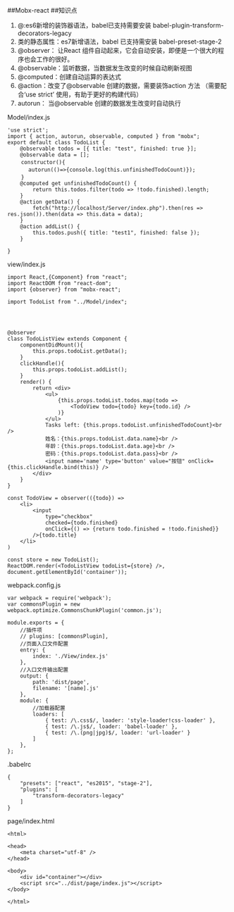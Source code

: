 ##Mobx-react
 ##知识点
1. @:es6新增的装饰器语法，babel已支持需要安装 babel-plugin-transform-decorators-legacy
2. 类的静态属性：es7新增语法，babel 已支持需安装 babel-preset-stage-2
3. @observer： 让React 组件自动起来，它会自动安装，即便是一个很大的程序也会工作的很好。
4. @observable：监听数据，当数据发生改变的时候自动刷新视图
5. @computed：创建自动运算的表达式
6. @action：改变了@observable 创建的数据，需要装饰action 方法 （需要配合‘use strict’ 使用，有助于更好的构建代码）
7. autorun： 当@observable 创建的数据发生改变时自动执行

Model/index.js

    'use strict';
    import { action, autorun, observable, computed } from "mobx";
    export default class TodoList {
        @observable todos = [{ title: "test", finished: true }];
        @observable data = [];
    　　 constructor(){
    　　　　autorun(()=>{console.log(this.unfinishedTodoCount)});
    　　 }
        @computed get unfinishedTodoCount() {
            return this.todos.filter(todo => !todo.finished).length;
        }
        @action getData() {
            fetch("http://localhost/Server/index.php").then(res => res.json()).then(data => this.data = data);
        }
        @action addList() {
            this.todos.push({ title: "test1", finished: false });
        }
    
    }
    
    
view/index.js

    import React,{Component} from "react";
    import ReactDOM from "react-dom"; 
    import {observer} from "mobx-react";
     
    import TodoList from "../Model/index";
    
    
    
    
    @observer
    class TodoListView extends Component {
        componentDidMount(){
            this.props.todoList.getData();
        }
        clickHandle(){
            this.props.todoList.addList();
        }
        render() {
            return <div>
                <ul>
                    {this.props.todoList.todos.map(todo =>
                        <TodoView todo={todo} key={todo.id} />
                    )}
                </ul>
                Tasks left: {this.props.todoList.unfinishedTodoCount}<br />
                姓名：{this.props.todoList.data.name}<br />
                年龄：{this.props.todoList.data.age}<br />
                密码：{this.props.todoList.data.pass}<br />
                <input name='name' type='button' value="按钮" onClick={this.clickHandle.bind(this)} />
            </div>
        }
    }
    
    const TodoView = observer(({todo}) =>
        <li>
            <input
                type="checkbox"
                checked={todo.finished}
                onClick={() => {return todo.finished = !todo.finished}}
            />{todo.title}
        </li>
    )
    
    const store = new TodoList();
    ReactDOM.render(<TodoListView todoList={store} />, document.getElementById('container'));
    

webpack.config.js
    
    var webpack = require('webpack');
    var commonsPlugin = new webpack.optimize.CommonsChunkPlugin('common.js');
    
    module.exports = {
        //插件项
        // plugins: [commonsPlugin],
        //页面入口文件配置
        entry: {
            index: './View/index.js'
        },
        //入口文件输出配置
        output: {
            path: 'dist/page',
            filename: '[name].js'
        },
        module: {
            //加载器配置
            loaders: [
                { test: /\.css$/, loader: 'style-loader!css-loader' },
                { test: /\.js$/, loader: 'babel-loader' },
                { test: /\.(png|jpg)$/, loader: 'url-loader' }
            ]
        },
    };

.babelrc
    
    {
        "presets": ["react", "es2015", "stage-2"],
        "plugins": [
            "transform-decorators-legacy"
        ]
    }
    
page/index.html
    
    <html>

    <head>
        <meta charset="utf-8" />
    </head>
    
    <body>
        <div id="container"></div>
        <script src="../dist/page/index.js"></script>
    </body>
    
    </html>